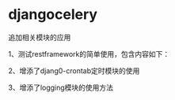 # djangocelery
追加相关模块的应用

1、测试restframework的简单使用，包含内容如下：



2、增添了djang0-crontab定时模块的使用


3、增添了logging模块的使用方法